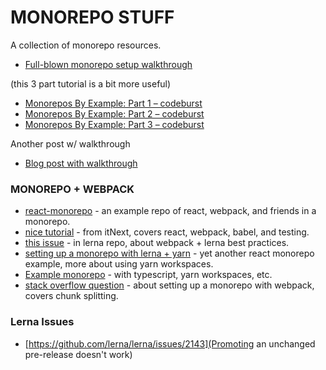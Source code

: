 # MONOREPO STUFF
A collection of monorepo resources.

- [Full-blown monorepo setup walkthrough](https://areknawo.com/full-blown-monorepo-setup-walkthrough/)

(this 3 part tutorial is a bit more useful)

- [Monorepos By Example: Part 1 – codeburst](https://codeburst.io/monorepos-by-example-part-1-3a883b49047e)
- [Monorepos By Example: Part 2 – codeburst](https://codeburst.io/monorepos-by-example-part-2-4153712cfa31)
- [Monorepos By Example: Part 3 – codeburst](https://codeburst.io/monorepos-by-example-part-3-1ebdea7ccbea)

Another post w/ walkthrough
- [Blog post with walkthrough](https://leerob.io/blog/monorepo-lerna-yarn-workspaces)

### MONOREPO + WEBPACK

- [react-monorepo](https://github.com/hannadrehman/react-monorepo) - an example repo of react, webpack, and friends in a monorepo.
- [nice tutorial](https://itnext.io/guide-react-app-monorepo-with-lerna-d932afb2e875) - from itNext, covers react, webpack, babel, and testing.
- [this issue](https://github.com/lerna/lerna/issues/1156) - in lerna repo, about webpack + lerna best practices.
- [setting up a monorepo with lerna + yarn](https://moduscreate.com/blog/setting-up-a-monorepo-react-app-with-yarn/) - yet another react monorepo example, more about using yarn workspaces.
- [Example monorepo](https://github.com/wixplosives/sample-monorepo) - with typescript, yarn workspaces, etc.
- [stack overflow question](https://stackoverflow.com/questions/46767844/how-to-properly-use-lerna-and-webpack-when-dealing-with-a-monorepo) - about setting up a monorepo with webpack, covers chunk splitting.

### Lerna Issues
- [https://github.com/lerna/lerna/issues/2143](Promoting an unchanged pre-release doesn't work)
